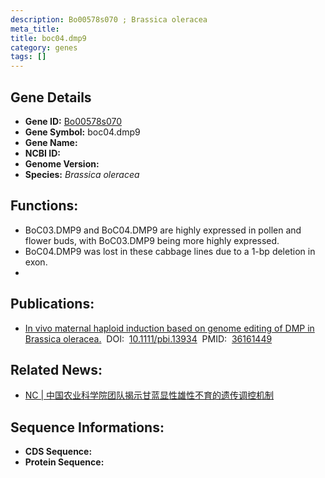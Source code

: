 ```yaml
---
description: Bo00578s070 ; Brassica oleracea
meta_title:
title: boc04.dmp9
category: genes
tags: []
---
```


## Gene Details
- **Gene ID:**	[Bo00578s070](Bo00578s070)
- **Gene Symbol:** boc04.dmp9
- **Gene Name:** 
- **NCBI ID:** [](https://www.ncbi.nlm.nih.gov/gene/?term=)
- **Genome Version:** []()
- **Species:** *Brassica oleracea*

## Functions:
   - BoC03.DMP9 and BoC04.DMP9 are highly expressed in pollen and flower buds, with BoC03.DMP9 being more highly expressed.
   - BoC04.DMP9 was lost in these cabbage lines due to a 1-bp deletion in exon.
   - 

## Publications:
   - [In vivo maternal haploid induction based on genome editing of DMP in Brassica oleracea.]( https://onlinelibrary.wiley.com/doi/10.1111/pbi.13934)&nbsp;&nbsp;DOI:&nbsp;&nbsp;[10.1111/pbi.13934](https://onlinelibrary.wiley.com/doi/10.1111/pbi.13934)&nbsp;&nbsp;PMID:&nbsp;&nbsp;[36161449](https://pubmed.ncbi.nlm.nih.gov/36161449/)

## Related News:
   - [NC | 中国农业科学院团队揭示甘蓝显性雄性不育的遗传调控机制](https://mp.weixin.qq.com/s?__biz=MzIyOTY2NDYyNQ==&mid=2247582564&idx=4&sn=1c19e5a22547c155afe65813362fd7ec&chksm=6178f638866cb78849bf364184d93297c38009786836a783ceae9f285fde3ec48a984e24acd6&scene=27#wechat_redirect)

## Sequence Informations:
- **CDS Sequence:**
- **Protein Sequence:**
